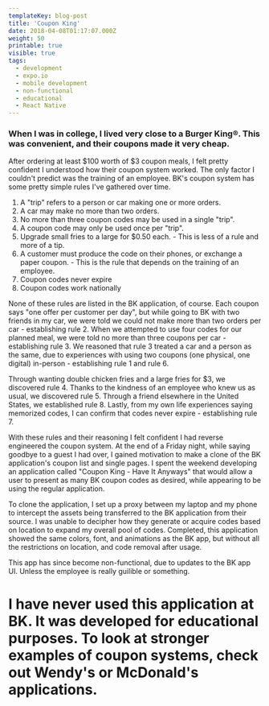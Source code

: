 ```yaml
---
templateKey: blog-post
title: 'Coupon King'
date: 2018-04-08T01:17:07.000Z
weight: 50
printable: true
visible: true
tags:
  - development
  - expo.io
  - mobile development
  - non-functional
  - educational
  - React Native
---
```


### When I was in college, I lived very close to a Burger King®. This was convenient, and their coupons made it very cheap. 

After ordering at least $100 worth of $3 coupon meals, I felt pretty confident I understood how their coupon system worked. The only factor I couldn't predict was the training of an employee. BK's coupon system has some pretty simple rules I've gathered over time.

1. A "trip" refers to a person or car making one or more orders.
2. A car may make no more than two orders.
3. No more than three coupon codes may be used in a single "trip".
4. A coupon code may only be used once per "trip".
5. Upgrade small fries to a large for $0.50 each. - This is less of a rule and more of a tip.
6. A customer must produce the code on their phones, or exchange a paper coupon. - This is the rule that depends on the training of an employee.
7. Coupon codes never expire
8. Coupon codes work nationally

None of these rules are listed in the BK application, of course. Each coupon says "one offer per customer per day", but while going to BK with two friends in my car, we were told we could not make more than two orders per car - establishing rule 2. When we attempted to use four codes for our planned meal, we were told no more than three coupons per car - establishing rule 3. We reasoned that rule 3 treated a car and a person as the same, due to experiences with using two coupons (one physical, one digital) in-person - establishing rule 1 and rule 6.

Through wanting double chicken fries and a large fries for $3, we discovered rule 4. Thanks to the kindness of an employee who knew us as usual, we discovered rule 5. Through a friend elsewhere in the United States, we established rule 8. Lastly, from my own life experiences saying memorized codes, I can confirm that codes never expire - establishing rule 7.

With these rules and their reasoning I felt confident I had reverse engineered the coupon system. At the end of a Friday night, while saying goodbye to a guest I had over, I gained motivation to make a clone of the BK application's coupon list and single pages. I spent the weekend developing an application called "Coupon King - Have It Anyways" that would allow a user to present as many BK coupon codes as desired, while appearing to be using the regular application. 

To clone the application, I set up a proxy between my laptop and my phone to intercept the assets being transferred to the BK application from their source. I was unable to decipher how they generate or acquire codes based on location to expand my overall pool of codes. Completed, this application showed the same colors, font, and animations as the BK app, but without all the restrictions on location, and code removal after usage.

This app has since become non-functional, due to updates to the BK app UI. Unless the employee is really guilible or something.

# I have never used this application at BK. It was developed for educational purposes. To look at stronger examples of coupon systems, check out Wendy's or McDonald's applications.
